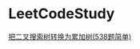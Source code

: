 # LeetCodeStudy
[把二叉搜索树转换为累加树(538题简单)](https://github.com/yangxingAi/LeetCodeStudy/blob/master/%E7%B4%AF%E5%8A%A0%E6%A0%91.md)
